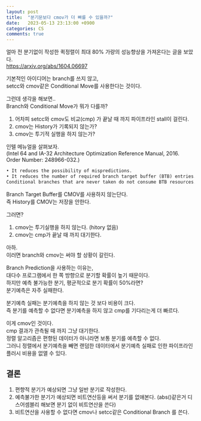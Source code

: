 ```yaml
---
layout: post
title:  "분기문보다 cmov가 더 빠를 수 있을까?"
date:   2023-05-13 23:13:00 +0900
categories: CS
comments: true
---
```

얼마 전 분기없이 작성한 퀵정렬이 최대 80% 가량의 성능향상을 가져온다는 글을 보았다.  
<https://arxiv.org/abs/1604.06697>  

기본적인 아이디어는 branch를 쓰지 않고,  
setcc와 cmov같은 Conditional Move를 사용한다는 것이다.  

그런데 생각을 해보면..  
Branch와 Conditional Move가 뭐가 다를까?  

1. 어차피 setcc와 cmov도 비교(cmp) 가 끝날 때 까지 파이프라인 stall이 걸린다.  
2. cmov는 History가 기록되지 않는가?  
3. cmov는 투기적 실행을 하지 않는가?  

인텔 메뉴얼을 살펴보자.  
(Intel 64 and IA-32 Architecture Optimization Reference Manual, 2016. Order Number:
248966-032.)  
```md
• It reduces the possibility of mispredictions.  
• It reduces the number of required branch target buffer (BTB) entries.  
Conditional branches that are never taken do not consume BTB resources.  
```  
Branch Target Buffer를 CMOV를 사용하지 않는단다.  
즉 History를 CMOV는 저장을 안한다.  

그러면?  
1. cmov는 투기실행을 하지 않는다. (hitory 없음)  
2. cmov는 cmp가 끝날 때 까지 대기한다.  

아하.  
이러면 branch와 cmov는 써야 할 상황이 갈린다.   

Branch Prediction을 사용하는 이유는,  
대다수 프로그램에서 한 쪽 방향으로 분기할 확률이 높기 때문이다.  
하지만 예측 불가능한 분기, 평균적으로 분기 확률이 50%라면?  
분기예측은 자주 실패한다.  

분기예측 실패는 분기예측을 하지 않는 것 보다 비용이 크다.  
즉 분기를 예측할 수 없다면 분기예측을 하지 않고 cmp를 기다리는게 더 빠르다.  

이게 cmov인 것이다.  
cmp 결과가 관측될 때 까지 그냥 대기한다.  
정렬 알고리즘은 편향된 데이터가 아니라면 보통 분기를 예측할 수 없다.  
그러니 정렬에서 분기예측을 빼면 랜덤한 데이터에서
분기예측 실패로 인한 파이프라인 플러시 비용을 없앨 수 있다.  


## 결론
1. 편향적 분기가 예상되면 그냥 일반 분기로 작성한다.  
2. 예측불가한 분기가 예상되면 비트연산등을 써서 분기를 없애본다. (abs()같은거 디스어셈블리 해보면 분기 없이 비트연산을 쓴다)  
3. 비트연산을 사용할 수 없다면 cmov나 setcc같은 Conditional Branch 를 쓴다.  
